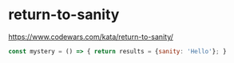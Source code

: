 # return-to-sanity
https://www.codewars.com/kata/return-to-sanity/


```javascript
const mystery = () => { return results = {sanity: 'Hello'}; }
```
